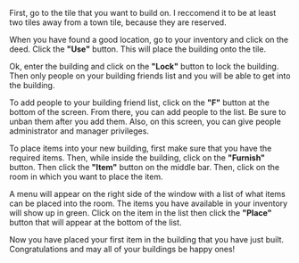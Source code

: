First, go to the tile that you want to build on. I reccomend it to be at least two tiles away from a town tile, because they are reserved.

When you have found a good location, go to your inventory and click on the deed. Click the **"Use"** button. This will place the building onto the tile.

Ok, enter the building and click on the **"Lock"** button to lock the building. Then only people on your building friends list and you will be able to get into the building.

To add people to your building friend list, click on the **"F"** button at the bottom of the screen. From there, you can add people to the list. Be sure to unban them after you add them. Also, on this screen, you can give people administrator and manager privileges.

To place items into your new building, first make sure that you have the required items. Then, while inside the building, click on the **"Furnish"** button. Then click the **"Item"** button on the middle bar. Then, click on the room in which you want to place the item.

A menu will appear on the right side of the window with a list of what items can be placed into the room. The items you have available in your inventory will show up in green. Click on the item in the list then click the **"Place"** button that will appear at the bottom of the list.

Now you have placed your first item in the building that you have just built. Congratulations and may all of your buildings be happy ones!